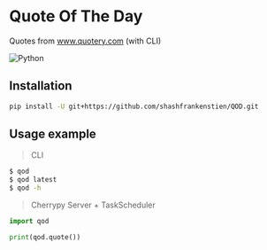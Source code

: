 # Quote Of The Day
Quotes from www.quotery.com (with CLI)

![Python](https://img.shields.io/badge/python-blue.svg)

## Installation

```sh
pip install -U git+https://github.com/shashfrankenstien/QOD.git
```


## Usage example

> CLI
```sh
$ qod
$ qod latest
$ qod -h
```

> Cherrypy Server + TaskScheduler
```py
import qod

print(qod.quote())
```